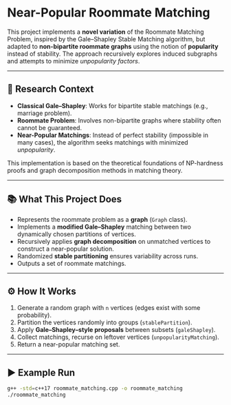 # Near-Popular Roommate Matching

This project implements a **novel variation** of the Roommate Matching Problem, inspired by the Gale–Shapley Stable Matching algorithm, but adapted to **non-bipartite roommate graphs** using the notion of **popularity** instead of stability. The approach recursively explores induced subgraphs and attempts to minimize *unpopularity factors*.

---

## 🔬 Research Context

- **Classical Gale–Shapley**: Works for bipartite stable matchings (e.g., marriage problem).  
- **Roommate Problem**: Involves non-bipartite graphs where stability often cannot be guaranteed.  
- **Near-Popular Matchings**: Instead of perfect stability (impossible in many cases), the algorithm seeks matchings with minimized *unpopularity*.  

This implementation is based on the theoretical foundations of NP-hardness proofs and graph decomposition methods in matching theory.

---

## 📚 What This Project Does

- Represents the roommate problem as a **graph** (`Graph` class).  
- Implements a **modified Gale–Shapley** matching between two dynamically chosen partitions of vertices.  
- Recursively applies **graph decomposition** on unmatched vertices to construct a near-popular solution.  
- Randomized **stable partitioning** ensures variability across runs.  
- Outputs a set of roommate matchings.

---

## ⚙️ How It Works

1. Generate a random graph with `n` vertices (edges exist with some probability).  
2. Partition the vertices randomly into groups (`stablePartition`).  
3. Apply **Gale–Shapley–style proposals** between subsets (`galeShapley`).  
4. Collect matchings, recurse on leftover vertices (`unpopularityMatching`).  
5. Return a near-popular matching set.

---

## ▶️ Example Run

```bash
g++ -std=c++17 roommate_matching.cpp -o roommate_matching
./roommate_matching
